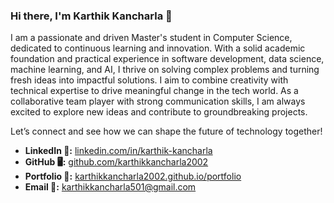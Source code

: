 ### Hi there, I'm Karthik Kancharla 👋

I am a passionate and driven Master's student in Computer Science, dedicated to continuous learning and innovation. With a solid academic foundation and practical experience in software development, data science, machine learning, and AI, I thrive on solving complex problems and turning fresh ideas into impactful solutions. I aim to combine creativity with technical expertise to drive meaningful change in the tech world. As a collaborative team player with strong communication skills, I am always excited to explore new ideas and contribute to groundbreaking projects. 

Let’s connect and see how we can shape the future of technology together!

<!-- ## Connect with Me 🌐 -->

- **LinkedIn 💼:** [linkedin.com/in/karthik-kancharla](https://linkedin.com/in/karthik-kancharla)
- **GitHub 🖥️:** [github.com/karthikkancharla2002](https://github.com/karthikkancharla2002)
- **Portfolio 🌟:** [karthikkancharla2002.github.io/portfolio](https://karthikkancharla2002.github.io/portfolio)
- **Email 📧:** karthikkancharla501@gmail.com


<!--
**karthikkancharla2002/karthikkancharla2002** is a ✨ _special_ ✨ repository because its `README.md` (this file) appears on your GitHub profile.

Here are some ideas to get you started:

- 🔭 I’m currently working on ...
- 🌱 I’m currently learning ...
- 👯 I’m looking to collaborate on ...
- 🤔 I’m looking for help with ...
- 💬 Ask me about ...
- 📫 How to reach me: ...
- 😄 Pronouns: ...
- ⚡ Fun fact: ...
-->
